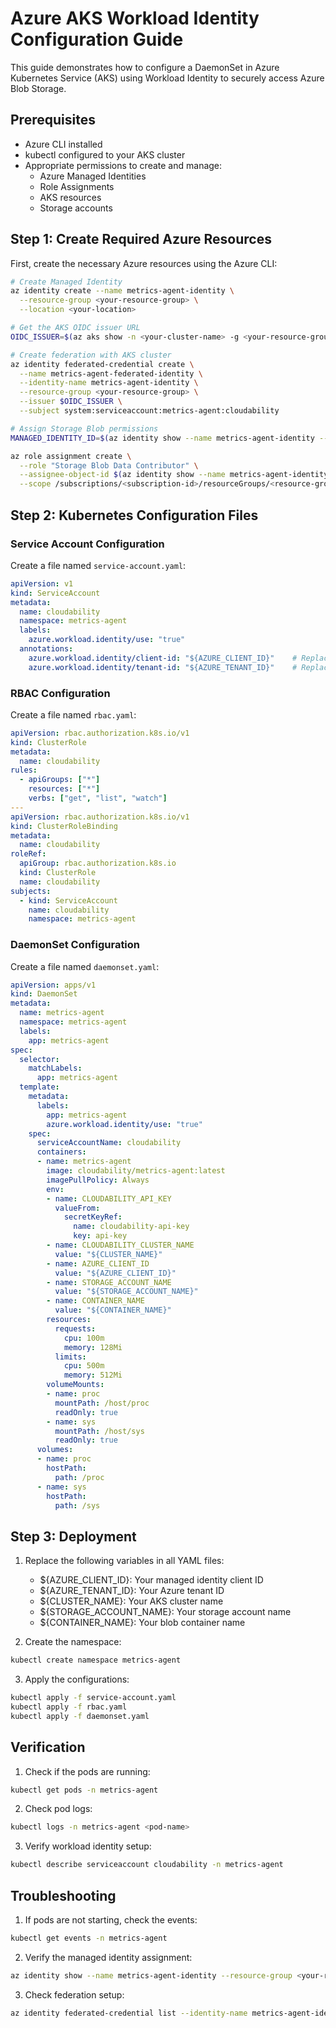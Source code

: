 # Azure AKS Workload Identity Configuration Guide

This guide demonstrates how to configure a DaemonSet in Azure Kubernetes Service (AKS) using Workload Identity to securely access Azure Blob Storage.

## Prerequisites

- Azure CLI installed
- kubectl configured to your AKS cluster
- Appropriate permissions to create and manage:
  - Azure Managed Identities
  - Role Assignments
  - AKS resources
  - Storage accounts

## Step 1: Create Required Azure Resources

First, create the necessary Azure resources using the Azure CLI:

```bash
# Create Managed Identity
az identity create --name metrics-agent-identity \
  --resource-group <your-resource-group> \
  --location <your-location>

# Get the AKS OIDC issuer URL
OIDC_ISSUER=$(az aks show -n <your-cluster-name> -g <your-resource-group> --query "oidcIssuerProfile.issuerUrl" -o tsv)

# Create federation with AKS cluster
az identity federated-credential create \
  --name metrics-agent-federated-identity \
  --identity-name metrics-agent-identity \
  --resource-group <your-resource-group> \
  --issuer $OIDC_ISSUER \
  --subject system:serviceaccount:metrics-agent:cloudability

# Assign Storage Blob permissions
MANAGED_IDENTITY_ID=$(az identity show --name metrics-agent-identity --resource-group <your-resource-group> --query id -o tsv)

az role assignment create \
  --role "Storage Blob Data Contributor" \
  --assignee-object-id $(az identity show --name metrics-agent-identity --resource-group <your-resource-group> --query principalId -o tsv) \
  --scope /subscriptions/<subscription-id>/resourceGroups/<resource-group>/providers/Microsoft.Storage/storageAccounts/<storage-account-name>
```

## Step 2: Kubernetes Configuration Files

### Service Account Configuration
Create a file named `service-account.yaml`:

```yaml
apiVersion: v1
kind: ServiceAccount
metadata:
  name: cloudability
  namespace: metrics-agent
  labels:
    azure.workload.identity/use: "true"
  annotations:
    azure.workload.identity/client-id: "${AZURE_CLIENT_ID}"    # Replace with your managed identity client ID
    azure.workload.identity/tenant-id: "${AZURE_TENANT_ID}"    # Replace with your Azure tenant ID
```

### RBAC Configuration
Create a file named `rbac.yaml`:

```yaml
apiVersion: rbac.authorization.k8s.io/v1
kind: ClusterRole
metadata:
  name: cloudability
rules:
  - apiGroups: ["*"]
    resources: ["*"]
    verbs: ["get", "list", "watch"]
---
apiVersion: rbac.authorization.k8s.io/v1
kind: ClusterRoleBinding
metadata:
  name: cloudability
roleRef:
  apiGroup: rbac.authorization.k8s.io
  kind: ClusterRole
  name: cloudability
subjects:
  - kind: ServiceAccount
    name: cloudability
    namespace: metrics-agent
```

### DaemonSet Configuration
Create a file named `daemonset.yaml`:

```yaml
apiVersion: apps/v1
kind: DaemonSet
metadata:
  name: metrics-agent
  namespace: metrics-agent
  labels:
    app: metrics-agent
spec:
  selector:
    matchLabels:
      app: metrics-agent
  template:
    metadata:
      labels:
        app: metrics-agent
        azure.workload.identity/use: "true"
    spec:
      serviceAccountName: cloudability
      containers:
      - name: metrics-agent
        image: cloudability/metrics-agent:latest
        imagePullPolicy: Always
        env:
        - name: CLOUDABILITY_API_KEY
          valueFrom:
            secretKeyRef:
              name: cloudability-api-key
              key: api-key
        - name: CLOUDABILITY_CLUSTER_NAME
          value: "${CLUSTER_NAME}"
        - name: AZURE_CLIENT_ID
          value: "${AZURE_CLIENT_ID}"
        - name: STORAGE_ACCOUNT_NAME
          value: "${STORAGE_ACCOUNT_NAME}"
        - name: CONTAINER_NAME
          value: "${CONTAINER_NAME}"
        resources:
          requests:
            cpu: 100m
            memory: 128Mi
          limits:
            cpu: 500m
            memory: 512Mi
        volumeMounts:
        - name: proc
          mountPath: /host/proc
          readOnly: true
        - name: sys
          mountPath: /host/sys
          readOnly: true
      volumes:
      - name: proc
        hostPath:
          path: /proc
      - name: sys
        hostPath:
          path: /sys
```

## Step 3: Deployment

1. Replace the following variables in all YAML files:
   - ${AZURE_CLIENT_ID}: Your managed identity client ID
   - ${AZURE_TENANT_ID}: Your Azure tenant ID
   - ${CLUSTER_NAME}: Your AKS cluster name
   - ${STORAGE_ACCOUNT_NAME}: Your storage account name
   - ${CONTAINER_NAME}: Your blob container name

2. Create the namespace:
```bash
kubectl create namespace metrics-agent
```

3. Apply the configurations:
```bash
kubectl apply -f service-account.yaml
kubectl apply -f rbac.yaml
kubectl apply -f daemonset.yaml
```

## Verification

1. Check if the pods are running:
```bash
kubectl get pods -n metrics-agent
```

2. Check pod logs:
```bash
kubectl logs -n metrics-agent <pod-name>
```

3. Verify workload identity setup:
```bash
kubectl describe serviceaccount cloudability -n metrics-agent
```

## Troubleshooting

1. If pods are not starting, check the events:
```bash
kubectl get events -n metrics-agent
```

2. Verify the managed identity assignment:
```bash
az identity show --name metrics-agent-identity --resource-group <your-resource-group>
```

3. Check federation setup:
```bash
az identity federated-credential list --identity-name metrics-agent-identity --resource-group <your-resource-group>
```

